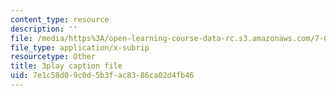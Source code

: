 ```yaml
---
content_type: resource
description: ''
file: /media/https%3A/open-learning-course-data-rc.s3.amazonaws.com/7-01sc-fundamentals-of-biology-fall-2011/7e1c58d09c0d5b3fac8386ca02d4fb46_PzY0MWEEE6U.vtt
file_type: application/x-subrip
resourcetype: Other
title: 3play caption file
uid: 7e1c58d0-9c0d-5b3f-ac83-86ca02d4fb46
---
```

